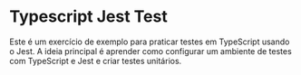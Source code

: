 # Typescript Jest Test

Este é um exercício de exemplo para praticar testes em TypeScript usando o Jest. 
A ideia principal é aprender como configurar um ambiente de testes com TypeScript e Jest e criar testes unitários.
